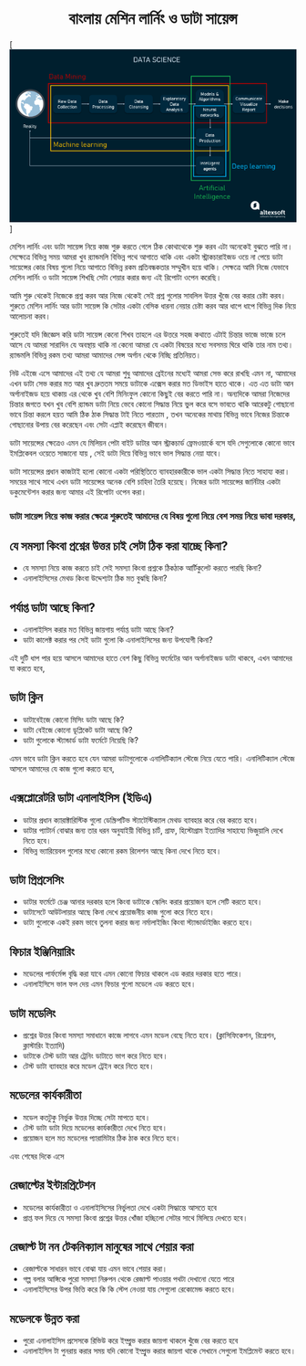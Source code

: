 
<body>
<center>
  <h1>বাংলায় মেশিন লার্নিং ও ডাটা সায়েন্স</h1>
</center>
</body>


[![An old rock in the desert](/assets/Data-science-and-AI.png "Data Science & AI")]






মেশিন লার্নিং এবং ডাটা সায়েন্স নিয়ে কাজ শুরু করতে গেলে ঠিক কোথাথেকে শুরু করব এটা অনেকেই বুঝতে পারি না। সেক্ষেত্রে বিভিন্ন সময় আমরা খুব র‍্যান্ডমলি বিভিন্ন পথে আগাতে থাকি এবং একটা স্ট্রাকচারাইজড ওয়ে না পেয়ে ডাটা সায়েন্সের কোর বিষয় গুলো নিয়ে আগাতে বিভিন্ন রকম প্রতিবন্ধকতার সম্মুখীন হয়ে থাকি। সেক্ষত্রে আমি 
নিজে যেভাবে মেশিন লার্নিং ও ডাটা সায়েন্স শিখছি সেটা শেয়ার করার জন্য এই রিপোটা ওপেন করেছি। 

আমি শুরু থেকেই নিজেকে প্রশ্ন করব আর নিজে থেকেই সেই প্রশ্ন গুলোর সাবলিল উত্তর খুঁজে বের করার চেষ্টা করব। শুরুতে মেশিন লার্নিং আর ডাটা সায়েন্স কি সেটার একটা বেসিক ধারনা নেয়ার চেষ্টা করব আর ধাপে ধাপে বিভিন্ন দিক নিয়ে আলোচনা করব। 

শুরুতেই যদি জিজ্ঞেস করি ডাটা সায়েন্স কেনো শিখব তাহলে এর উত্তরে সহজ কথাতে এটাই চিন্তার ভাজে ভাজে চলে আসে যে আমরা সারাদিন যে অবস্থায় থাকি না কেনো আমরা যে একটা বিষয়ের মধ্যে সবসময় ঘিরে থাকি তার নাম তথ্য। র‍্যান্ডমলি বিভিন্ন রকম তথ্য আমরা আমাদের সেন্স অর্গান থেকে নিচ্ছি প্রতিনিয়ত। 

নিউ এইজে এসে আমাদের এই তথ্য যে আমরা শুধু আমাদের ব্রেইনের মধ্যেই আমরা সেভ করে রাখছি এমন না, আমাদের এখন ডাটা সেভ করার মত আর খুব দ্রুততম সময়ে ডাটাকে এক্সেস করার মত ডিভাইস হাতে থাকে। এত এত ডাটা আন অর্গানাইজড হয়ে থাকায় এর থেকে খুব বেশি মিনিংফুল কোনো কিছুই বের করতে পারি না। 
অন্যদিকে আমরা নিজেদের চিন্তার জগতে যখন খুব বেশি র‍্যান্ডম ডাটা নিয়ে ভেবে কোনো সিদ্ধান্ত নিয়ে ভুল করে বসে ভাবতে থাকি আরেকটু গোছানো ভাবে চিন্তা করলে হয়ত আমি ঠিক ঠাক সিদ্ধান্ত টাই নিতে পারতাম , তখন অনেকের মাথায় বিভিন্ন ভাবে নিজের চিন্তাকে গোছানোর উপায় বের করেছেন এবং সেটা এপ্লাই করেছেন জীবনে। 

ডাটা সায়েন্সের ক্ষেত্রেও এমন যে মিলিয়ন পেটা বাইট ডাটার আন স্ট্রাকচার্ড ফ্রেমওয়ার্কে বসে যদি সেগুলোকে কোনো ভাবে ইমপ্লিকেবল ওয়েতে সাজানো যায় , সেই ডাটা দিয়ে বিভিন্ন ভাবে ভাল সিদ্ধান্ত নেয়া যাবে। 

ডাটা সায়েন্সের প্রধান কাজটাই হলো কোনো একটা পরিস্থিতিতে ব্যাবহারকারীকে ভাল একটা সিদ্ধান্ত নিতে সাহায্য করা। সময়ের সাথে সাথে এখন ডাটা সায়েন্সের অনেক বেশি চাহিদা তৈরি হয়েছে। নিজের ডাটা সায়েন্সের জার্নিটার একটা ডকুমেন্টেশন করার জন্য আমার এই রিপোটা ওপেন করা। 

### ডাটা সায়েন্স নিয়ে কাজ করার ক্ষেত্রে শুরুতেই আমাদের যে বিষয় গুলো নিয়ে বেশ সময় নিয়ে ভাবা দরকার, 


## যে সমস্যা কিংবা প্রশ্নের উত্তর চাই সেটা ঠিক করা যাচ্ছে কিনা?
   - যে সমস্যা নিয়ে কাজ করতে চাই সেই সমস্যা কিংবা প্রশ্নকে ঠিকঠাক আর্টিকুলেট করতে পারছি কিনা?
   - এনালাইসিসের মেথড কিংবা উদ্দেশ্যটা ঠিক মত বুঝছি কিনা? 


## পর্যাপ্ত ডাটা আছে কিনা?
   - এনালাইসিস করার মত বিভিন্ন জায়গায় পর্যাপ্ত ডাটা আছে কিনা?
   - ডাটা কালেক্ট করার পর সেই ডাটা গুলো কি এনালাইসিসের জন্য উপযোগী কিনা? 


এই দুটি ধাপ পার হয়ে আসলে আমাদের হাতে বেশ কিছু বিভিন্ন ফর্মেটের আন অর্গানাইজড ডাটা থাকবে, এখন আমাদের যা করতে হবে, 

## ডাটা ক্লিন 
   - ডাটাবেইজে কোনো মিসিং ডাটা আছে কি?
   - ডাটা বেইজে কোনো ডূপ্লিকেট ডাটা আছে কি?
   - ডাটা গুলোকে স্ট্যান্ডার্ড ডাটা ফর্মেটে নিয়েছি কি?

এমন ভাবে ডাটা ক্লিন করতে হবে যেন আমরা ডাটাগুলোকে এনালিটিক্যাল স্টেজে নিয়ে যেতে পারি। এনালিটিক্যাল স্টেজে আসলে আমাদের যে কাজ গুলো করতে হবে,

##  এক্সপ্লোরেটরি ডাটা এনালাইসিস (ইডিএ)
   - ডাটার প্রধান ক্যারাক্টারিস্টিক গুলো ডেস্ক্রিপটিভ স্ট্যাটেস্টিক্যাল মেথড ব্যাবহার করে বের করতে হবে।
   - ডাটার প্যাটার্ন বোঝার জন্য তার ধরন অনুযাইয়ী বিভিন্ন চার্ট, গ্রাফ, হিস্টোগ্রাম ইত্যাদির সাহায্যে ভিজুয়ালি দেখে নিতে হবে।
   - বিভিন্ন ভ্যারিয়েবল গুলোর মধ্যে কোনো রকম রিলেশন আছে কিনা দেখে নিতে হবে।


## ডাটা প্রিপ্রসেসিং
   - ডাটার ফর্মেটে চেঞ্জ আনার দরকার হলে কিংবা ডাটাকে স্কেলিং করার প্রয়োজন হলে সেটি করতে হবে।
   - ডাটাসেটে আউটলায়ার আছে কিনা দেখে প্রয়োজনীয় কাজ গুলো করে নিতে হবে।
   - ডাটা গুলোকে একই রকম ভাবে তুলনা করার জন্য নর্মালাইজিং কিংবা স্ট্যান্ডার্ডাইজিং করতে হবে। 


## ফিচার ইঞ্জিনিয়ারিং
   - মডেলের পার্ফর্মেন্স বৃদ্ধি করা যাবে এমন কোনো ফিচার থাকলে এড করার দরকার হতে পারে।
   - এনালাইসিসে ভাল ফল দেয় এমন ফিচার গুলো মডেলে এড করতে হবে। 


## ডাটা মডেলিং 
   - প্রশ্নের উত্তর কিংবা সমস্যা সমাধানে কাজে লাগবে এমন মডেল বেছে নিতে হবে। (ক্লাসিফিকেশন, রিগ্রেশন, ক্লাস্টারিং ইত্যাদি)
   - ডাটাকে টেস্ট ডাটা আর ট্রেনিং ডাটাতে ভাগ করে নিতে হবে।
   - টেস্ট ডাটা ব্যাবহার করে মডেল ট্রেইন করে নিতে হবে।
     


## মডেলের কার্যকারীতা 
   - মডেল কতটুকু নির্ভুক উত্তর দিচ্ছে সেটা মাপতে হবে। 
   - টেস্ট ডাটা ডাটা দিয়ে মডেলের কার্যকারীতা দেখে নিতে হবে।
   - প্রয়োজন হলে মত মডেলের প্যারামিটার ঠিক ঠাক করে নিতে হবে।


এবং শেষের দিকে এসে

## রেজাল্টের ইন্টারপ্রিটেশন
   - মডেলের কার্যকারীতা ও এনালাইসিসের নির্ভুলতা দেখে একটা সিদ্ধান্তে আসতে হবে
   - প্রাপ্ত ফল দিয়ে যে সমস্যা কিংবা প্রশ্নের উত্তর খোঁজা হচ্ছিলো সেটার সাথে মিলিয়ে দেখতে হবে।  


## রেজাল্ট টা নন টেকনিক্যাল মানুষের সাথে শেয়ার করা
   - রেজাল্টকে সাধারন ভাবে বোঝা যায় এমন ভাবে শেয়ার করা।
   - গল্প বলার আঙ্গিকে পুরো সমস্যা নিরুপন থেকে রেজাল্ট পাওয়ার পথটা দেখানো যেতে পারে
   - এনালাইসিসের উপর ভিত্তি করে কি কি স্টেপ নেওয়া যায় সেগুলো রেকোমেন্ড করতে হবে। 
    

## মডেলকে উন্নত করা
   - পুরো এনালাইসিস প্রসেসকে রিভিউ করে ইম্প্রুভ করার জায়গা থাকলে খুঁজে বের করতে হবে
   - এনালাইসিস টা পুনরায় করার সময় যদি কোনো ইম্প্রুভ করার জায়গা থাকে সেখানে সেগুলো ইমপ্লিমেন্ট করতে হবে। 
